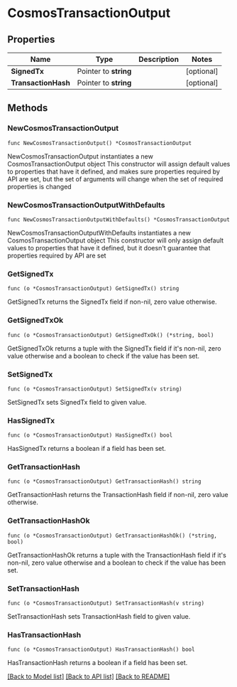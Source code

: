# CosmosTransactionOutput

## Properties

Name | Type | Description | Notes
------------ | ------------- | ------------- | -------------
**SignedTx** | Pointer to **string** |  | [optional] 
**TransactionHash** | Pointer to **string** |  | [optional] 

## Methods

### NewCosmosTransactionOutput

`func NewCosmosTransactionOutput() *CosmosTransactionOutput`

NewCosmosTransactionOutput instantiates a new CosmosTransactionOutput object
This constructor will assign default values to properties that have it defined,
and makes sure properties required by API are set, but the set of arguments
will change when the set of required properties is changed

### NewCosmosTransactionOutputWithDefaults

`func NewCosmosTransactionOutputWithDefaults() *CosmosTransactionOutput`

NewCosmosTransactionOutputWithDefaults instantiates a new CosmosTransactionOutput object
This constructor will only assign default values to properties that have it defined,
but it doesn't guarantee that properties required by API are set

### GetSignedTx

`func (o *CosmosTransactionOutput) GetSignedTx() string`

GetSignedTx returns the SignedTx field if non-nil, zero value otherwise.

### GetSignedTxOk

`func (o *CosmosTransactionOutput) GetSignedTxOk() (*string, bool)`

GetSignedTxOk returns a tuple with the SignedTx field if it's non-nil, zero value otherwise
and a boolean to check if the value has been set.

### SetSignedTx

`func (o *CosmosTransactionOutput) SetSignedTx(v string)`

SetSignedTx sets SignedTx field to given value.

### HasSignedTx

`func (o *CosmosTransactionOutput) HasSignedTx() bool`

HasSignedTx returns a boolean if a field has been set.

### GetTransactionHash

`func (o *CosmosTransactionOutput) GetTransactionHash() string`

GetTransactionHash returns the TransactionHash field if non-nil, zero value otherwise.

### GetTransactionHashOk

`func (o *CosmosTransactionOutput) GetTransactionHashOk() (*string, bool)`

GetTransactionHashOk returns a tuple with the TransactionHash field if it's non-nil, zero value otherwise
and a boolean to check if the value has been set.

### SetTransactionHash

`func (o *CosmosTransactionOutput) SetTransactionHash(v string)`

SetTransactionHash sets TransactionHash field to given value.

### HasTransactionHash

`func (o *CosmosTransactionOutput) HasTransactionHash() bool`

HasTransactionHash returns a boolean if a field has been set.


[[Back to Model list]](../README.md#documentation-for-models) [[Back to API list]](../README.md#documentation-for-api-endpoints) [[Back to README]](../README.md)


